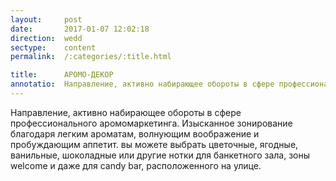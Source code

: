 ```yaml
---
layout:     post
date:       2017-01-07 12:02:18
direction:  wedd
sectype:    content
permalink:  /:categories/:title.html

title:      АРОМО-ДЕКОР      
annotatio:  Направление, активно набирающее обороты в сфере профессионального аромомаркетинга. Изысканное зонирование благодаря легким ароматам, волнующим воображение и пробуждающим аппетит. вы можете выбрать цветочные, ягодные, ванильные, шоколадные или другие нотки для банкетного зала, зоны welcome и даже для candy bar, расположенного на улице. 
---
```


Направление, активно набирающее обороты в сфере профессионального аромомаркетинга. Изысканное зонирование благодаря легким ароматам, волнующим воображение и пробуждающим аппетит. вы можете выбрать цветочные, ягодные, ванильные, шоколадные или другие нотки для банкетного зала, зоны welcome и даже для candy bar, расположенного на улице. 